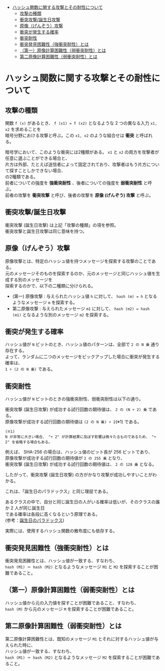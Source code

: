 <!-- TOC START min:1 max:3 link:true asterisk:false update:true -->
- [ハッシュ関数に関する攻撃とその耐性について](#ハッシュ関数に関する攻撃とその耐性について)
  - [攻撃の種類](#攻撃の種類)
  - [衝突攻撃/誕生日攻撃](#衝突攻撃誕生日攻撃)
  - [原像（げんぞう）攻撃](#原像げんぞう攻撃)
  - [衝突が発生する確率](#衝突が発生する確率)
  - [衝突耐性](#衝突耐性)
  - [衝突発見困難性（強衝突耐性）とは](#衝突発見困難性強衝突耐性とは)
  - [（第一）原像計算困難性（弱衝突耐性）とは](#第一原像計算困難性弱衝突耐性とは)
  - [第二原像計算困難性（弱衝突耐性）とは](#第二原像計算困難性弱衝突耐性とは)
<!-- TOC END -->


# ハッシュ関数に関する攻撃とその耐性について

## 攻撃の種類

関数 `f (x)` があるとき、 `f (x1) = f (x2)` となるような 2 つの異なる入力 `x1, x2` を求めることを  
暗号分野における攻撃と呼ぶ。この `x1, x2` のような組合せは **衝突** と呼ばれる。

暗号学において、このような衝突には2種類がある。 `x1` と `x2` の両方を攻撃者が任意に選ぶことができる場合と、  
片方は外部、たとえば送信者によって固定されており、攻撃者はもう片方について探すことしかできない場合、  
の2種類である。  
前者についての強度を **強衝突耐性** 、後者についての強度を **弱衝突耐性** と呼ぶ。  
前者の攻撃を **衝突攻撃** と呼び、後者の攻撃を **原像 (げんぞう) 攻撃** と呼ぶ。

## 衝突攻撃/誕生日攻撃

衝突攻撃 (誕生日攻撃) は上記「攻撃の種類」の項を参照。  
衝突攻撃と誕生日攻撃は同じ意味を持つ。


## 原像（げんぞう）攻撃

原像攻撃とは、特定のハッシュ値を持つメッセージを探索する攻撃のことである。  
元のメッセージそのものを探索するのか、元のメッセージと同じハッシュ値を生成する別のメッセージを  
探索するのかで、以下の二種類に分けられる。

- (第一) 原像攻撃 : 与えられたハッシュ値 `h` に対して、 `hash (m) = h` となるようなメッセージ `m` を探索する。
- 第二原像攻撃 : 与えられたメッセージ `m1` に対して、 `hash (m2) = hash (m1)` となるような別のメッセージ `m2` を探索する。


## 衝突が発生する確率

ハッシュ値が `N` ビットのとき、ハッシュ値のパターンは、全部で `2 の N 乗` 通り存在する。  
よって、ランダムに二つのメッセージをピックアップした場合に衝突が発生する確率は、  
`1 ÷ (2 の N 乗)` である。


## 衝突耐性

ハッシュ値が `N` ビットのときの強衝突耐性、弱衝突耐性は以下の通り。

衝突攻撃 (誕生日攻撃) が成功する試行回数の期待値は、 `2 の (N ÷ 2) 乗` である。  
原像攻撃が成功する試行回数の期待値は `(2 の N 乗) ÷ 2`(※1) である。  
```
(※1)  
N が非常に大きい場合、 "÷ 2" が計算結果に及ぼす影響は微々たるものであるため、 "÷ 2" を省略する場合もある。
```

例えば、 SHA-256 の場合は、ハッシュ値のビット長が 256 ビットであり、  
原像攻撃が成功する試行回数の期待値が `2 の 255 乗` となり、  
衝突攻撃 (誕生日攻撃) が成功する試行回数の期待値は、 `2 の 128 乗` となる。

したがって、衝突攻撃 (誕生日攻撃) の方がかなり攻撃が成功しやすいことがわかる。

これは、「誕生日のパラドックス」と同じ理屈である。

あるクラスの中で、自分と同じ誕生日の人がいる確率は低いが、そのクラスの誰か 2 人が同じ誕生日  
である確率は各段に高くなるという原理である。  
(参考：[誕生日のパラドックス](https://ja.wikipedia.org/wiki/%E8%AA%95%E7%94%9F%E6%97%A5%E3%81%AE%E3%83%91%E3%83%A9%E3%83%89%E3%83%83%E3%82%AF%E3%82%B9))

実際には、使用するハッシュ関数の散布度にも依存する。


## 衝突発見困難性（強衝突耐性）とは

衝突発見困難性とは、ハッシュ値が一致する、すなわち、  
`hash (M1) ＝ hash (M2)` となるようなメッセージ `M1` と `M2` を探索することが困難であること。


## （第一）原像計算困難性（弱衝突耐性）とは

ハッシュ値から元の入力値を探すことが困難であること、すなわち、  
`hash (M)` から元のメッセージ `M` を探索することが困難であること。


## 第二原像計算困難性（弱衝突耐性）とは

第二原像計算困難性とは、既知のメッセージ `M1` とそれに対するハッシュ値が与えられた時に、  
ハッシュ値が一致する、すなわち、  
`hash (M1) ＝ hash (M2)` となるようなメッセージ `M2` を探索することが困難であること。
